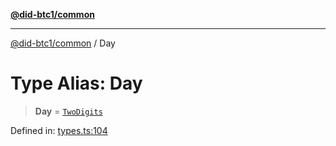 [**@did-btc1/common**](../README.md)

***

[@did-btc1/common](../globals.md) / Day

# Type Alias: Day

> **Day** = [`TwoDigits`](TwoDigits.md)

Defined in: [types.ts:104](https://github.com/dcdpr/did-btc1-js/blob/4ab6f9915d95beed9bc633644c9db1539395f512/packages/common/src/types.ts#L104)
